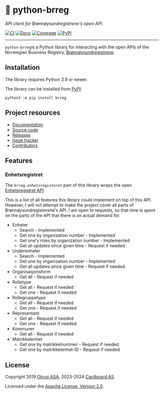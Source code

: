 # &#x1F4C7; python-brreg

_API client for Brønnøysundregistrene's open API._

[![CI](https://img.shields.io/github/actions/workflow/status/crdbrd/python-brreg/ci.yml?branch=main)](https://github.com/crdbrd/python-brreg/actions/workflows/ci.yml)
[![Docs](https://img.shields.io/readthedocs/brreg)](https://brreg.readthedocs.io/en/latest/)
[![Coverage](https://img.shields.io/codecov/c/gh/crdbrd/python-brreg)](https://codecov.io/gh/crdbrd/python-brreg)
[![PyPI](https://img.shields.io/pypi/v/brreg)](https://pypi.org/project/brreg/)

---

`python-brreg`is a Python library for interacting with the open APIs of the
Norwegian Business Registry, [Brønnøysundregistrene](https://www.brreg.no/).

## Installation

The library requires Python 3.9 or newer.

The library can be installed from [PyPI](https://pypi.org/project/brreg/):

```
python3 -m pip install brreg
```

## Project resources

- [Documentation](https://brreg.readthedocs.io/)
- [Source code](https://github.com/crdbrd/python-brreg)
- [Releases](https://github.com/crdbrd/python-brreg/releases)
- [Issue tracker](https://github.com/crdbrd/python-brreg/issues)
- [Contributors](https://github.com/crdbrd/python-brreg/graphs/contributors)

## Features

### Enhetsregistret

The `brreg.enhetsregisteret` part of this library wraps the open
[Enhetsregistret API](https://data.brreg.no/enhetsregisteret/api/docs/index.html).

This is a list of all features this library could implement on top of this API.
However, I will not attempt to make the project cover all parts of
Brønnøysundregisterene's API. I am open to requests, so that time is spent on
the parts of the API that there is an actual demand for.

- Enheter
  - Search - Implemented
  - Get one by organization number - Implemented
  - Get one's roles by organization number - Implemented
  - Get all updates since given time - Request if needed
- Underenheter
  - Search - Implemented
  - Get one by organization number - Implemented
  - Get all updates since given time - Request if needed
- Organisasjonsform
  - Get all - Request if needed
- Rolletype
  - Get all - Request if needed
  - Get one - Request if needed
- Rollegruppetype
  - Get all - Request if needed
  - Get one - Request if needed
- Representant
  - Get all - Request if needed
  - Get one - Request if needed
- Kommuner
  - Get all - Request if needed
- Matrikkelenhet
  - Get one by matrikkelnummer - Request if needed
  - Get one by matrikkelenhet-ID - Request if needed

## License

Copyright
2019 [Otovo ASA](https://www.otovo.com/),
2023-2024 [Cardboard AS](https://cardboard.inc/).

Licensed under the
[Apache License, Version 2.0](https://www.apache.org/licenses/LICENSE-2.0).
